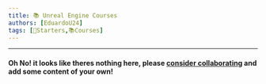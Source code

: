 ```yaml
---
title: 📚 Unreal Engine Courses
authors: [EduardoU24]
tags: [🌱Starters,📚Courses]
---
```


--- 

#### Oh No! it looks like theres nothing here, please [consider collaborating](/community/how-to-collaborate/) and add some content of your own!